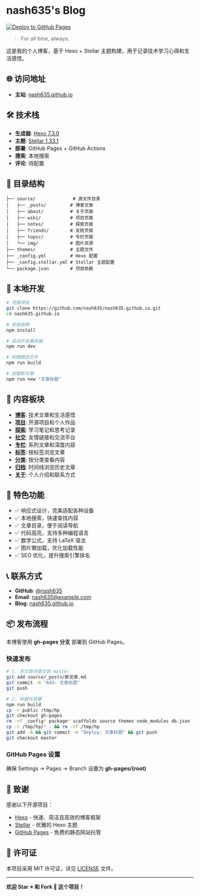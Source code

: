 # nash635's Blog

[![Deploy to GitHub Pages](https://github.com/nash635/nash635.github.io/actions/workflows/deploy.yml/badge.svg)](https://github.com/nash635/nash635.github.io/actions/workflows/deploy.yml)

> For all time, always.

这是我的个人博客，基于 Hexo + Stellar 主题构建，用于记录技术学习心得和生活感悟。

## 🌐 访问地址

- **主站**: [nash635.github.io](https://nash635.github.io)

## 🛠️ 技术栈

- **生成器**: [Hexo 7.3.0](https://hexo.io/)
- **主题**: [Stellar 1.33.1](https://github.com/xaoxuu/hexo-theme-stellar)
- **部署**: GitHub Pages + GitHub Actions
- **搜索**: 本地搜索
- **评论**: 待配置

## 📂 目录结构

```
├── source/              # 源文件目录
│   ├── _posts/         # 博客文章
│   ├── about/          # 关于页面
│   ├── wiki/           # 项目页面
│   ├── notes/          # 探索页面
│   ├── friends/        # 友链页面
│   ├── topic/          # 专栏页面
│   └── img/            # 图片资源
├── themes/             # 主题文件
├── _config.yml         # Hexo 配置
├── _config.stellar.yml # Stellar 主题配置
└── package.json        # 项目依赖
```

## 🚀 本地开发

```bash
# 克隆项目
git clone https://github.com/nash635/nash635.github.io.git
cd nash635.github.io

# 安装依赖
npm install

# 启动开发服务器
npm run dev

# 构建静态文件
npm run build

# 创建新文章
npm run new "文章标题"
```

## 📝 内容板块

- **[博客](/)**: 技术文章和生活感悟
- **[项目](/wiki/)**: 开源项目和个人作品
- **[探索](/notes/)**: 学习笔记和思考记录
- **[社交](/friends/)**: 友情链接和交流平台
- **[专栏](/topic/)**: 系列文章和深度内容
- **[标签](/tags/)**: 按标签浏览文章
- **[分类](/categories/)**: 按分类查看内容
- **[归档](/archives/)**: 时间线浏览历史文章
- **[关于](/about/)**: 个人介绍和联系方式

## 🎯 特色功能

- ✅ 响应式设计，完美适配各种设备
- ✅ 本地搜索，快速查找内容
- ✅ 文章目录，便于阅读导航
- ✅ 代码高亮，支持多种编程语言
- ✅ 数学公式，支持 LaTeX 语法
- ✅ 图片懒加载，优化加载性能
- ✅ SEO 优化，提升搜索引擎排名

## 📞 联系方式

- **GitHub**: [@nash635](https://github.com/nash635)
- **Email**: nash635@example.com
- **Blog**: [nash635.github.io](https://nash635.github.io)


## 📦 发布流程

本博客使用 **gh-pages 分支** 部署到 GitHub Pages。

### 快速发布

```bash
# 1. 写文章并提交到 master
git add source/_posts/新文章.md
git commit -m "Add: 文章标题"
git push

# 2. 构建并部署
npm run build
cp -r public /tmp/hp
git checkout gh-pages
rm -rf _config* package* scaffolds source themes node_modules db.json .github README.md .gitignore public
cp -r /tmp/hp/* . && rm -rf /tmp/hp
git add -A && git commit -m "Deploy: 文章标题" && git push
git checkout master
```

### GitHub Pages 设置

确保 Settings → Pages → Branch 设置为 **gh-pages/(root)**

## 🙏 致谢

感谢以下开源项目：

- [Hexo](https://hexo.io/) - 快速、简洁且高效的博客框架
- [Stellar](https://github.com/xaoxuu/hexo-theme-stellar) - 优雅的 Hexo 主题
- [GitHub Pages](https://pages.github.com/) - 免费的静态网站托管

## 📄 许可证

本项目采用 MIT 许可证，详见 [LICENSE](LICENSE) 文件。

---

**欢迎 Star ⭐ 和 Fork 🍴 这个项目！**
